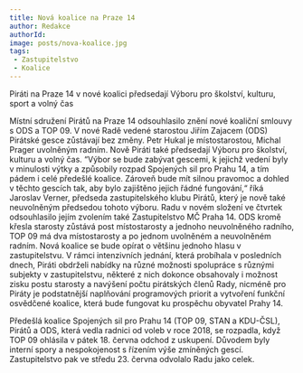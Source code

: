 ```yaml
---
title: Nová koalice na Praze 14 
author: Redakce
authorId: 
image: posts/nova-koalice.jpg
tags: 
 - Zastupitelstvo
 - Koalice
---
```


Piráti na Praze 14 v nové koalici předsedají Výboru pro školství, kulturu, sport a volný čas

Místní sdružení Pirátů na Praze 14 odsouhlasilo znění nové koaliční smlouvy s ODS a TOP 09. V nové Radě vedené starostou Jiřím Zajacem (ODS) Pirátské gesce zůstávají bez změny. Petr Hukal je místostarostou, Michal Prager uvolněným radním. Nově Piráti také předsedají Výboru pro školství, kulturu a volný čas. “Výbor se bude zabývat gescemi, k jejichž vedení byly v minulosti výtky a způsobily rozpad Spojených sil pro Prahu 14, a tím pádem i celé předešlé koalice. Zároveň bude mít silnou pravomoc a dohled v těchto gescích tak, aby bylo zajištěno jejich řádné fungování,“ říká Jaroslav Verner, předseda zastupitelského klubu Pirátů, který je nově také neuvolněným předsedou tohoto výboru.
Radu v novém složení ve čtvrtek odsouhlasilo jejím zvolením také Zastupitelstvo MČ Praha 14. ODS kromě křesla starosty zůstává post místostarosty a jednoho neuvolněného radního, TOP 09 má dva místostarosty a po jednom uvolněném a neuvolněném radním. Nová koalice se bude opírat o většinu jednoho hlasu v zastupitelstvu.
V rámci intenzivních jednání, která probíhala v posledních dnech, Piráti obdrželi nabídky na různé možnosti spolupráce s různými subjekty v zastupitelstvu, některé z nich dokonce obsahovaly i možnost zisku postu starosty a navýšení počtu pirátských členů Rady, nicméně pro Piráty je podstatnější naplňování programových priorit a vytvoření funkční osvědčené koalice, která bude fungovat ku prospěchu obyvatel Prahy 14.

Předešlá koalice Spojených sil pro Prahu 14 (TOP 09, STAN a KDU-ČSL), Pirátů a ODS, která vedla radnici od voleb v roce 2018, se rozpadla, když TOP 09 ohlásila v pátek 18. června odchod z uskupení. Důvodem byly interní spory a nespokojenost s řízením výše zmíněných gescí. Zastupitelstvo pak ve středu 23. června odvolalo Radu jako celek.

